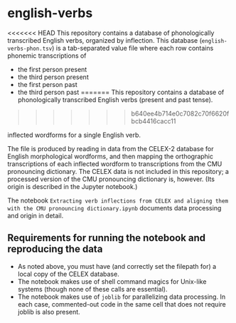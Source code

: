# english-verbs

<<<<<<< HEAD
This repository contains a database of phonologically transcribed English verbs, organized by inflection. This database (`english-verbs-phon.tsv`) is a tab-separated value file where each row contains phonemic transcriptions of 
 - the first person present
 - the third person present
 - the first person past
 - the third person past
=======
This repository contains a database of phonologically transcribed English verbs (present and past tense).
>>>>>>> b640ee4b714e0c7082c70f6620fbcb4416cacc11

inflected wordforms for a single English verb.

The file is produced by reading in data from the CELEX-2 database for English morphological wordforms, and then mapping the orthographic transcriptions of each inflected wordform to transcriptions from the CMU pronouncing dictionary. The CELEX data is not included in this repository; a processed version of the CMU pronouncing dictionary is, however. (Its origin is described in the Jupyter notebook.)

The notebook `Extracting verb inflections from CELEX and aligning them with the CMU pronouncing dictionary.ipynb` documents data processing and origin in detail.

## Requirements for running the notebook and reproducing the data

 - As noted above, you must have (and correctly set the filepath for) a local copy of the CELEX database.
 - The notebook makes use of shell command magics for Unix-like systems (though none of these calls are essential).
 - The notebook makes use of `joblib` for parallelizing data processing. In each case, commented-out code in the same cell that does not require joblib is also present.